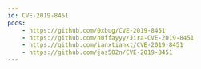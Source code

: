 ```yaml
---
id: CVE-2019-8451
pocs:
    - https://github.com/0xbug/CVE-2019-8451
    - https://github.com/h0ffayyy/Jira-CVE-2019-8451
    - https://github.com/ianxtianxt/CVE-2019-8451
    - https://github.com/jas502n/CVE-2019-8451
---
```

